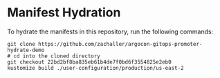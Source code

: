 # Manifest Hydration

To hydrate the manifests in this repository, run the following commands:

```shell
git clone https://github.com/zachaller/argocon-gitops-promoter-hydrate-demo
# cd into the cloned directory
git checkout 22bd2bf8ba835eb61b4de7f0bd6f3554825e2eb0
kustomize build ./user-configuration/production/us-east-2
```
